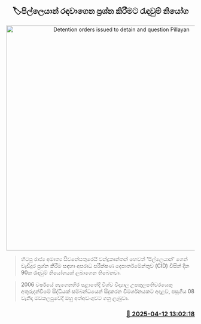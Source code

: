 <p align='center'><b><h2 align='center' title='Detention orders issued to detain and question Pillayan'>🏷පිල්ලෙයාන් රඳවාගෙන ප්‍රශ්න කිරීමට රැඳවුම් නියෝග</h2></b></p>
<p align='center'><img src='https://helakuru.sgp1.cdn.digitaloceanspaces.com/esana/images/lib/pillayan-ui.jpg' width='600' alt='Detention orders issued to detain and question Pillayan'></p>

> හිටපු රාජ්‍ය අමාත්‍ය සිවනේසතුරෙයි චන්ද්‍රකාන්තන් හෙවත් 'පිල්ලෙයාන්' ගෙන් වැඩිදුර ප්‍රශ්න කිරීම සඳහා අපරාධ පරීක්ෂණ දෙපාර්තමේන්තුව (CID) විසින් දින 90ක රැඳවුම් නියෝගයක් ලබාගෙන තිබෙනවා.

> 2006 වර්ෂයේ නැගෙනහිර පළාතේදී විශ්ව විද්‍යාල උපකුලපතිවරයෙකු අතුරුදන්වීමේ සිද්ධියක් සම්බන්ධයෙන් සිදුකරන විමර්ශනයකට අදාළව, පසුගිය 08 වැනිදා මඩකලපුවේදී ඔහු අත්අඩංගුවට ගනු ලැබුවා.



<h3 align='right'><a href='https://www.helakuru.lk/esana/p/109214/'>📅 2025-04-12 13:02:18</a></h3>

